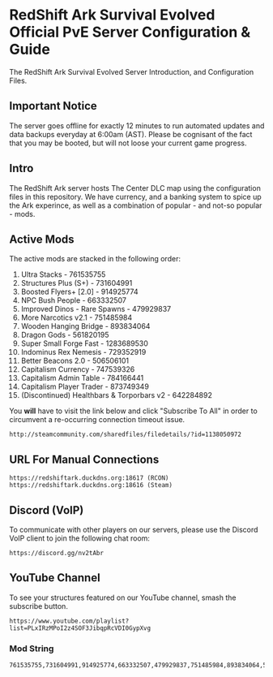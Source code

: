 # RedShift Ark Survival Evolved Official PvE Server Configuration & Guide
The RedShift Ark Survival Evolved Server Introduction, and Configuration Files.

## Important Notice
The server goes offline for exactly 12 minutes to run automated updates and data backups everyday at 6:00am (AST). Please be cognisant of the fact that you may be booted, but will not loose your current game progress.

## Intro
The RedShift Ark server hosts The Center DLC map using the configuration files in this repository. We have currency, and a banking system to spice up the Ark experince, as well as a combination of popular - and not-so popular - mods.

## Active Mods
The active mods are stacked in the following order:
1. Ultra Stacks - 761535755
2. Structures Plus (S+) - 731604991
3. Boosted Flyers+ [2.0] - 914925774
4. NPC Bush People - 663332507
5. Improved Dinos - Rare Spawns - 479929837
6. More Narcotics v2.1 - 751485984
7. Wooden Hanging Bridge - 893834064
8. Dragon Gods - 561820195
9. Super Small Forge Fast - 1283689530
10. Indominus Rex Nemesis - 729352919
11. Better Beacons 2.0 - 506506101
12. Capitalism Currency - 747539326
13. Capitalism Admin Table - 784166441
14. Capitalism Player Trader - 873749349
15. (Discontinued) Healthbars & Torporbars v2 - 642284892

You **will** have to visit the link below and click "Subscribe To All" in order to circumvent a re-occurring connection timeout issue.
```
http://steamcommunity.com/sharedfiles/filedetails/?id=1138050972
```

## URL For Manual Connections
```
https://redshiftark.duckdns.org:18617 (RCON)
https://redshiftark.duckdns.org:18616 (Steam)
```

## Discord (VoIP)
To communicate with other players on our servers, please use the Discord VoIP client to join the following chat room:
```
https://discord.gg/nv2tAbr
```

## YouTube Channel
To see your structures featured on our YouTube channel, smash the subscribe button.
```
https://www.youtube.com/playlist?list=PLxIRzMPoI2z4SOF3JibqpRcVDI0GypXvg
```

### Mod String
```
761535755,731604991,914925774,663332507,479929837,751485984,893834064,561820195,1283689530,729352919,506506101,747539326,784166441,873749349,642284892
```
